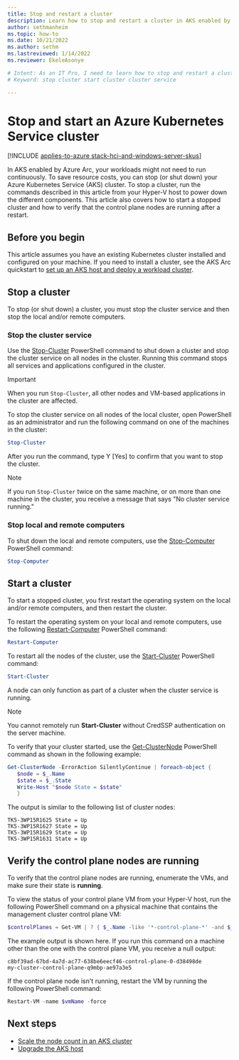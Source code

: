 ```yaml
---
title: Stop and restart a cluster
description: Learn how to stop and restart a cluster in AKS enabled by Azure Arc.
author: sethmanheim
ms.topic: how-to
ms.date: 10/21/2022
ms.author: sethm 
ms.lastreviewed: 1/14/2022
ms.reviewer: EkeleAsonye

# Intent: As an IT Pro, I need to learn how to stop and restart a cluster in order to optimize resource costs on my AKS deployment.
# Keyword: stop cluster start cluster cluster service

---
```


# Stop and start an Azure Kubernetes Service cluster

[!INCLUDE [applies-to-azure stack-hci-and-windows-server-skus](includes/aks-hci-applies-to-skus/aks-hybrid-applies-to-azure-stack-hci-windows-server-sku.md)]

In AKS enabled by Azure Arc, your workloads might not need to run continuously. To save resource costs, you can stop (or shut down) your Azure Kubernetes Service (AKS) cluster. To stop a cluster, run the commands described in this article from your Hyper-V host to power down the different components. This article also covers how to start a stopped cluster and how to verify that the control plane nodes are running after a restart.

## Before you begin

This article assumes you have an existing Kubernetes cluster installed and configured on your machine. If you need to install a cluster, see the AKS Arc quickstart to [set up an AKS host and deploy a workload cluster](kubernetes-walkthrough-powershell.md).

## Stop a cluster

To stop (or shut down) a cluster, you must stop the cluster service and then stop the local and/or remote computers.

### Stop the cluster service

Use the [Stop-Cluster](/powershell/module/failoverclusters/stop-cluster?view=windowsserver2019-ps&preserve-view=true) PowerShell command to shut down a cluster and stop the cluster service on all nodes in the cluster. Running this command stops all services and applications configured in the cluster.

> [!IMPORTANT]
> When you run `Stop-Cluster`, all other nodes and VM-based applications in the cluster are affected.

To stop the cluster service on all nodes of the local cluster, open PowerShell as an administrator and run the following command on one of the machines in the cluster:

```powershell
Stop-Cluster 
```

After you run the command, type Y [Yes] to confirm that you want to stop the cluster.

> [!NOTE]
> If you run `Stop-Cluster` twice on the same machine, or on more than one machine in the cluster, you receive a message that says "No cluster service running."

### Stop local and remote computers

To shut down the local and remote computers, use the [Stop-Computer](/powershell/module/microsoft.powershell.management/stop-computer?view=powershell-7.1&preserve-view=true) PowerShell command:

```powershell
Stop-Computer 
```

## Start a cluster

To start a stopped cluster, you first restart the operating system on the local and/or remote computers, and then restart the cluster.

To restart the operating system on your local and remote computers, use the following [Restart-Computer](/powershell/module/microsoft.powershell.management/restart-computer?view=powershell-7.1&preserve-view=true) PowerShell command:

```powershell
Restart-Computer 
```

To restart all the nodes of the cluster, use the [Start-Cluster](/powershell/module/failoverclusters/start-cluster?view=windowsserver2019-ps&preserve-view=true) PowerShell command:

```powershell
Start-Cluster 
```

A node can only function as part of a cluster when the cluster service is running.

> [!NOTE]
> You cannot remotely run **Start-Cluster** without CredSSP authentication on the server machine.

To verify that your cluster started, use the [Get-ClusterNode](/powershell/module/failoverclusters/get-clusternode?view=windowsserver2019-ps&preserve-view=true) PowerShell command as shown in the following example:

```powershell
Get-ClusterNode -ErrorAction SilentlyContinue | foreach-object { 
   $node = $_.Name 
   $state = $_.State 
   Write-Host "$node State = $state" 
   } 
```

The output is similar to the following list of cluster nodes:

```output
TK5-3WP15R1625 State = Up
TK5-3WP15R1627 State = Up
TK5-3WP15R1629 State = Up
TK5-3WP15R1631 State = Up
```

## Verify the control plane nodes are running

To verify that the control plane nodes are running, enumerate the VMs, and make sure their state is **running**.

To view the status of your control plane VM from your Hyper-V host, run the following PowerShell command on a physical machine that contains the management cluster control plane VM:

```powershell
$controlPlanes = Get-VM | ? { $_.Name -like '*-control-plane-*' -and $_.State -eq 'Running' } | % { $_.Name } 
```

The example output is shown here. If you run this command on a machine other than the one with the control plane VM, you receive a null output:

```output
c8bf39ad-67bd-4a7d-ac77-638be6eecf46-control-plane-0-d38498de
my-cluster-control-plane-q9mbp-ae97a3e5
```

If the control plane node isn't running, restart the VM by running the following PowerShell command:

```powershell
Restart-VM -name $vmName -force 
```

## Next steps

- [Scale the node count in an AKS cluster](scale-cluster.md)
- [Upgrade the AKS host](update-akshci-host-powershell.md)
